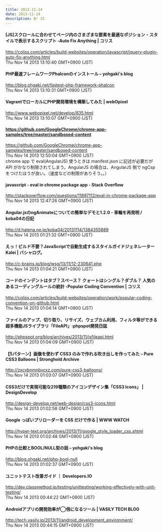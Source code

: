 ```yaml
---
title: 2013-11-14
date: 2013-11-14
description: B! 15
---
```


####   [JS]スクロールに合わせてページ内のさまざまな要素を最適なポジション・スタイルで表示するスクリプト -Auto Fix Anything | コリス
http://coliss.com/articles/build-websites/operation/javascript/jquery-plugin-auto-fix-anything.html<br>
Thu Nov 14 2013 13:10:40 GMT+0900 (JST)<br>


#### PHP最速フレームワークPhalconのインストール – yohgaki's blog
http://blog.ohgaki.net/fastest-php-framework-phalcon<br>
Thu Nov 14 2013 13:10:31 GMT+0900 (JST)<br>


#### VagrantでローカルにPHP開発環境を構築してみた | webOpixel
http://www.webopixel.net/develop/835.html<br>
Thu Nov 14 2013 13:10:07 GMT+0900 (JST)<br>


#### https://github.com/GoogleChrome/chrome-app-samples/tree/master/sandboxed-content
https://github.com/GoogleChrome/chrome-app-samples/tree/master/sandboxed-content<br>
Thu Nov 14 2013 12:50:04 GMT+0900 (JST)<br>
chrome app で eval(AngularJS) 使うときは manifest.json に記述が必要だが API がかなり制限されてしまう。AngularJS の場合は、AngularJS 側で ngCsp をつけたほうが良い。（速度などの制限がありそう。。）


#### javascript - eval in chrome package app - Stack Overflow
http://stackoverflow.com/questions/11897112/eval-in-chrome-package-app<br>
Thu Nov 14 2013 12:47:26 GMT+0900 (JST)<br>


#### Angular.jsのngAnimateについての簡単なデモと1.2.0 - 車輪を再発明 / koba04の日記
http://d.hatena.ne.jp/koba04/20131114/1384355889<br>
Thu Nov 14 2013 01:21:32 GMT+0900 (JST)<br>


#### えっ！ビルド不要？JavaScriptで自動生成するスタイルガイドジェネレーターKalei | バシャログ。
http://c-brains.jp/blog/wsg/13/11/12-230641.php<br>
Thu Nov 14 2013 01:04:21 GMT+0900 (JST)<br>


####   コードのインデントはタブ？スペース？ クォートはシングル？ダブル？ 人気のあるコーディングルールの統計 -Popular Coding Convention | コリス
http://coliss.com/articles/build-websites/operation/work/popular-coding-convention-on-github.html<br>
Thu Nov 14 2013 01:04:14 GMT+0900 (JST)<br>


#### ファイルのアップ、切り取り、リサイズ、ウェブカム利用、フィルタ等ができる超多機能JSライブラリ「FileAPI」:phpspot開発日誌
http://phpspot.org/blog/archives/2013/11/jsfileapi.html<br>
Thu Nov 14 2013 01:04:09 GMT+0900 (JST)<br>


#### 【5パターン】画像を使わず CSS3 のみで作れる吹き出しを作ってみた – Pure CSS3 Balloons | Stronghold Archive
http://zxcvbnmnbvcxz.com/pure-css3-balloons/<br>
Thu Nov 14 2013 01:03:07 GMT+0900 (JST)<br>


#### CSS3だけで実現可能な219種類のアイコンデザイン集「CSS3 Icons」 | DesignDevelop
http://design-develop.net/web-design/css3-icons.html<br>
Thu Nov 14 2013 01:02:58 GMT+0900 (JST)<br>


#### Google っぽいプリローダーを CSS だけで作る | WWW WATCH
http://hyper-text.org/archives/2013/11/google_style_loader_css.shtml<br>
Thu Nov 14 2013 01:02:48 GMT+0900 (JST)<br>


#### PHPの比較とBOOL/NULL型の話 – yohgaki's blog
http://blog.ohgaki.net/php-bool-null<br>
Thu Nov 14 2013 01:02:37 GMT+0900 (JST)<br>


#### ユニットテスト改善ガイド ｜ Developers.IO
http://dev.classmethod.jp/testing/unittesting/working-effectively-with-unit-testing/<br>
Thu Nov 14 2013 00:44:22 GMT+0900 (JST)<br>


#### Androidアプリの開発効率が◯倍になるツール | VASILY TECH BLOG
http://tech.vasily.jp/2013/11/android_development_environment/<br>
Thu Nov 14 2013 00:44:15 GMT+0900 (JST)<br>


